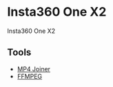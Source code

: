 # Insta360 One X2

Insta360 One X2

## Tools

- [MP4 Joiner](https://www.mp4joiner.org/en/)
- [FFMPEG](https://ffmpeg.org/)

